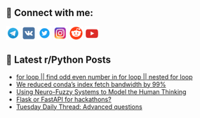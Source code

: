 ## 🔎 Connect with me:
[<img src="https://github.com/bullbesh/bullbesh/blob/main/images/Telegram.png" width="32" height="32" />](https://t.me/bullbesh)
[<img src="https://github.com/bullbesh/bullbesh/blob/main/images/VK.png" width="32" height="32" />](https://vk.com/bullbesh)
[<img src="https://github.com/bullbesh/bullbesh/blob/main/images/Twitter.png" width="32" height="32" />](https://twitter.com/bullbesh1)
[<img src="https://github.com/bullbesh/bullbesh/blob/main/images/Instagram.png" width="32" height="32" />](https://www.instagram.com/bullbesh)
[<img src="https://github.com/bullbesh/bullbesh/blob/main/images/Reddit.png" width="32" height="32" />](https://www.reddit.com/user/bullbesh)
[<img src="https://github.com/bullbesh/bullbesh/blob/main/images/YouTube.png" width="32" height="32" />](https://www.youtube.com/channel/UCtfjRs6uzgq5mfm8S06WTcg)

## 📕 Latest r/Python Posts
<!-- BLOG-POST-LIST:START -->
- [for loop || find odd even number in for loop || nested for loop](https://www.reddit.com/r/Python/comments/12y8vje/for_loop_find_odd_even_number_in_for_loop_nested/)
- [We reduced conda’s index fetch bandwidth by 99%](https://www.reddit.com/r/Python/comments/12y8tvg/we_reduced_condas_index_fetch_bandwidth_by_99/)
- [Using Neuro-Fuzzy Systems to Model the Human Thinking](https://www.reddit.com/r/Python/comments/12y6a9s/using_neurofuzzy_systems_to_model_the_human/)
- [Flask or FastAPI for hackathons?](https://www.reddit.com/r/Python/comments/12y3z66/flask_or_fastapi_for_hackathons/)
- [Tuesday Daily Thread: Advanced questions](https://www.reddit.com/r/Python/comments/12y1e49/tuesday_daily_thread_advanced_questions/)
<!-- BLOG-POST-LIST:END -->
